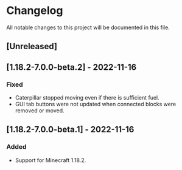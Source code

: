 # Changelog

All notable changes to this project will be documented in this file.

## [Unreleased]

## [1.18.2-7.0.0-beta.2] - 2022-11-16

### Fixed

- Caterpillar stopped moving even if there is sufficient fuel.
- GUI tab buttons were not updated when connected blocks were removed or moved.

## [1.18.2-7.0.0-beta.1] - 2022-11-16

### Added

- Support for Minecraft 1.18.2.